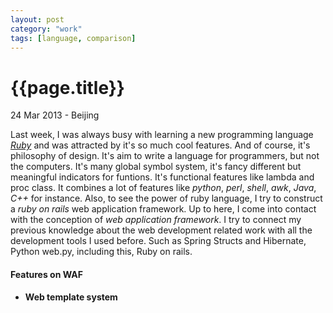 ```yaml
---
layout: post
category: "work"
tags: [language, comparison]
---
```

{{page.title}}
=============
<p class="meta">24 Mar 2013 - Beijing</p>

Last week, I was always busy with learning a new programming language [*Ruby*](www.ruby-lang.org) and was attracted by it's so much cool features. And of course, it's philosophy of design. It's aim to write a language for programmers, but not the computers. It's many global symbol system, it's fancy different but meaningful indicators for funtions. It's functional features like lambda and proc class. It combines a lot of features like *python*, *perl*, *shell*, *awk*, *Java*, *C\+\+* for instance.
Also, to see the power of ruby language, I try to construct a *ruby on rails* web application framework. Up to here, I come into contact with the conception of *web application framework*. I try to connect my previous knowledge about the web development related work with all the development tools I used before. Such as Spring Structs and Hibernate, Python web.py, including this, Ruby on rails.

#### Features on WAF
- **Web template system**

